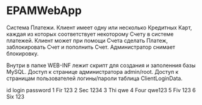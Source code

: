 # EPAMWebApp
Система Платежи. Клиент имеет одну или несколько Кредитных Карт,
каждая из которых соответствует некоторому Счету в системе платежей.
Клиент может при помощи Счета сделать Платеж, заблокировать Счет и
пополнить Счет. Администратор снимает блокировку.

Внутри в папке WEB-INF лежит скрипт для создания и заполенния базы MySQL.
Доступ к странице администратора admin/root.
Доступ к страницам пользователей логины/пароли таблица ClientLoginData.

id	login	password
1	Fir	123
2	Sec	1234
3	Thi	qwe
4	Four	qwe123
5	Fiv	123
6	Six	123
